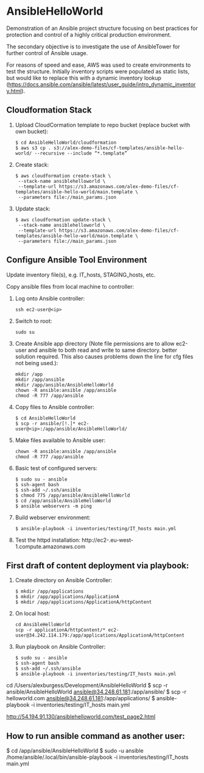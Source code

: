 # AnsibleHelloWorld
Demonstration of an Ansible project structure focusing on best practices for protection and control of a highly critical production environment.

The secondary objective is to investigate the use of AnsibleTower for further control of Ansible usage.

For reasons of speed and ease, AWS was used to create environments to test the structure.  Initially inventory scripts were populated as static lists, but would like to replace this with a dynamic inventory lookup (https://docs.ansible.com/ansible/latest/user_guide/intro_dynamic_inventory.html).


## Cloudformation Stack
1. Upload CloudCormation template to repo bucket (replace bucket with own bucket):
      ```
      $ cd AnsibleHelloWorld/cloudformation
      $ aws s3 cp . s3://alex-demo-files/cf-templates/ansible-hello-world/ --recursive --include “*.template”
      ```
1. Create stack:
      ```
      $ aws cloudformation create-stack \
       --stack-name ansiblehelloworld \
       --template-url https://s3.amazonaws.com/alex-demo-files/cf-templates/ansible-hello-world/main.template \
       --parameters file://main_params.json
      ```
1. Update stack:
      ```
      $ aws cloudformation update-stack \
       --stack-name ansiblehelloworld \
       --template-url https://s3.amazonaws.com/alex-demo-files/cf-templates/ansible-hello-world/main.template \
       --parameters file://main_params.json
      ```      

## Configure Ansible Tool Environment
Update inventory file(s), e.g. IT_hosts, STAGING_hosts, etc.

Copy ansible files from local machine to controller:
1. Log onto Ansible controller:
      ```
      ssh ec2-user@<ip>

      ```
1. Switch to root:
      ```
      sudo su
      ```
1. Create Ansible app directory (Note file permissions are to allow ec2-user and ansible to both read and write to same directory.  better solution required.  This also causes problems down the line for cfg files not being used.):
      ```
      mkdir /app
      mkdir /app/ansible
      mkdir /app/ansible/AnsibleHelloWorld
      chown -R ansible:ansible /app/ansible
      chmod -R 777 /app/ansible
      ```
1. Copy files to Ansible controller:
      ```
      $ cd AnsibleHelloWorld
      $ scp -r ansible/[!.]* ec2-user@<ip>:/app/ansible/AnsibleHelloWorld/
      ```
1. Make files available to Ansible user:
      ```
      chown -R ansible:ansible /app/ansible
      chmod -R 777 /app/ansible
      ```
1. Basic test of configured servers:
      ```
      $ sudo su - ansible
      $ ssh-agent bash
      $ ssh-add ~/.ssh/ansible
      $ chmod 775 /app/ansible/AnsibleHelloWorld
      $ cd /app/ansible/AnsibleHelloWorld
      $ ansible webservers -m ping
      ```
1. Build webserver environment:
      ```
      $ ansible-playbook -i inventories/testing/IT_hosts main.yml
      ```
1. Test the httpd installation: http://ec2-<ip>.eu-west-1.compute.amazonaws.com

## First draft of content deployment via playbook:
1. Create directory on Ansible Controller:
      ```
      $ mkdir /app/applications
      $ mkdir /app/applications/ApplicationA
      $ mkdir /app/applications/ApplicationA/httpContent
      ```
1. On local host:
      ```
      cd AnsibleHelloWorld
      scp -r applicationA/httpContent/* ec2-user@34.242.114.179:/app/applications/ApplicationA/httpContent
      ```
1. Run playbook on Ansible Controller:
      ```
      $ sudo su - ansible
      $ ssh-agent bash
      $ ssh-add ~/.ssh/ansible
      $ ansible-playbook -i inventories/testing/IT_hosts main.yml
      ```


cd /Users/alexburgess/Development/AnsibleHelloWorld
$ scp -r ansible/AnsibleHelloWorld ansible@34.248.61.181:/app/ansible/
$ scp -r helloworld.com ansible@34.248.61.181:/app/applications/
$ ansible-playbook -i inventories/testing/IT_hosts main.yml

http://54.194.91.130/ansiblehelloworld.com/test_page2.html


## How to run ansible command as another user:
$ cd /app/ansible/AnsibleHelloWorld
$ sudo -u ansible /home/ansible/.local/bin/ansible-playbook -i inventories/testing/IT_hosts main.yml

